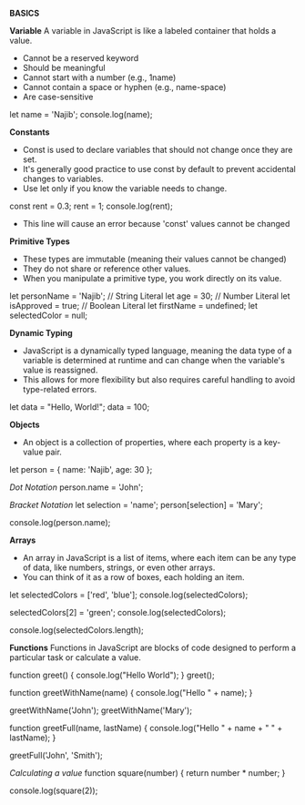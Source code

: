 **BASICS**

**Variable**
A variable in JavaScript is like a labeled container that holds a value.
 - Cannot be a reserved keyword
 - Should be meaningful
 - Cannot start with a number (e.g., 1name)
 - Cannot contain a space or hyphen (e.g., name-space)
 - Are case-sensitive

let name = 'Najib';
console.log(name);

**Constants**
- Const is used to declare variables that should not change once they are set.
- It's generally good practice to use const by default to prevent accidental changes to         variables.
- Use let only if you know the variable needs to change.

const rent = 0.3;
rent = 1; 
console.log(rent);
- This line will cause an error because 'const' values cannot be changed

**Primitive Types**
- These types are immutable (meaning their values cannot be changed)
- They do not share or reference other values.
- When you manipulate a primitive type, you work directly on its value.

let personName = 'Najib'; // String Literal
let age = 30; // Number Literal
let isApproved = true; // Boolean Literal
let firstName = undefined;
let selectedColor = null;

**Dynamic Typing**
- JavaScript is a dynamically typed language, meaning the data type of a variable
is determined at runtime and can change when the variable's value is reassigned.
- This allows for more flexibility but also requires careful handling to avoid type-related errors.

let data = "Hello, World!";
data = 100;

**Objects**
- An object is a collection of properties, where each property is a key-value pair.

let person = {
    name: 'Najib',
    age: 30
};

*Dot Notation*
person.name = 'John';

*Bracket Notation*
let selection = 'name';
person[selection] = 'Mary';

console.log(person.name);

**Arrays**
- An array in JavaScript is a list of items, where each item can be any type of data, like numbers, strings, or even other arrays.
- You can think of it as a row of boxes, each holding an item.

let selectedColors = ['red', 'blue'];
console.log(selectedColors);

selectedColors[2] = 'green';
console.log(selectedColors);

console.log(selectedColors.length);

**Functions**
Functions in JavaScript are blocks of code designed to perform a particular task or calculate a value.

function greet() {
    console.log("Hello World");
}
greet();

function greetWithName(name) {
    console.log("Hello " + name);
}

greetWithName('John');
greetWithName('Mary');

function greetFull(name, lastName) {
    console.log("Hello " + name + " " + lastName);
}

greetFull('John', 'Smith');

*Calculating a value*
function square(number) {
    return number * number;
}

console.log(square(2));